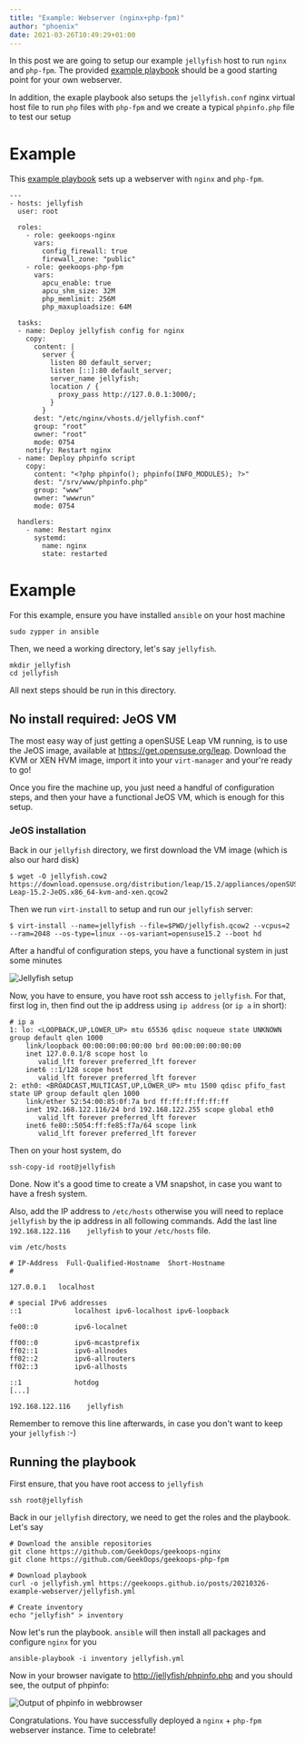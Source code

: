 ```yaml
---
title: "Example: Webserver (nginx+php-fpm)"
author: "phoenix"
date: 2021-03-26T10:49:29+01:00
---
```

In this post we are going to setup our example `jellyfish` host to run `nginx `and `php-fpm`. The provided [example playbook](jellyfish.yml) should be a good starting point for your own webserver.

In addition, the exaple playbook also setups the `jellyfish.conf` nginx virtual host file to run `php` files with `php-fpm` and we create a typical `phpinfo.php` file to test our setup

# Example

This [example playbook](jellyfish.yml) sets up a webserver with `nginx` and `php-fpm`.

    ---
    - hosts: jellyfish
      user: root
    
      roles:
        - role: geekoops-nginx
          vars:
            config_firewall: true
            firewall_zone: "public"
        - role: geekoops-php-fpm
          vars:
            apcu_enable: true
            apcu_shm_size: 32M
            php_memlimit: 256M
            php_maxuploadsize: 64M
    
      tasks:
      - name: Deploy jellyfish config for nginx
        copy:
          content: |
            server {
              listen 80 default_server;
              listen [::]:80 default_server;
              server_name jellyfish;
              location / {
                proxy_pass http://127.0.0.1:3000/;
              }
            }
          dest: "/etc/nginx/vhosts.d/jellyfish.conf"
          group: "root"
          owner: "root"
          mode: 0754
        notify: Restart nginx
      - name: Deploy phpinfo script
        copy:
          content: "<?php phpinfo(); phpinfo(INFO_MODULES); ?>"
          dest: "/srv/www/phpinfo.php"
          group: "www"
          owner: "wwwrun"
          mode: 0754
    
      handlers:
        - name: Restart nginx
          systemd:
            name: nginx
            state: restarted

# Example

For this example, ensure you have installed `ansible` on your host machine

    sudo zypper in ansible

Then, we need a working directory, let's say `jellyfish`.

    mkdir jellyfish
    cd jellyfish

All next steps should be run in this directory.

## No install required: JeOS VM

The most easy way of just getting a openSUSE Leap VM running, is to use the JeOS image, available at https://get.opensuse.org/leap. Download the KVM or XEN HVM image, import it into your `virt-manager` and your're ready to go!

Once you fire the machine up, you just need a handful of configuration steps, and then your have a functional JeOS VM, which is enough for this setup.

### JeOS installation

Back in our `jellyfish` directory, we first download the VM image (which is also our hard disk)

    $ wget -O jellyfish.cow2 https://download.opensuse.org/distribution/leap/15.2/appliances/openSUSE-Leap-15.2-JeOS.x86_64-kvm-and-xen.qcow2

Then we run `virt-install` to setup and run our `jellyfish` server:

    $ virt-install --name=jellyfish --file=$PWD/jellyfish.qcow2 --vcpus=2 --ram=2048 --os-type=linux --os-variant=opensuse15.2 --boot hd

After a handful of configuration steps, you have a functional system in just some minutes

![Jellyfish setup](/img/jellyfish-jeos.gif)

Now, you have to ensure, you have root ssh access to `jellyfish`. For that, first log in, then find out the ip address using `ip address` (or `ip a` in short):

    # ip a
    1: lo: <LOOPBACK,UP,LOWER_UP> mtu 65536 qdisc noqueue state UNKNOWN group default qlen 1000
        link/loopback 00:00:00:00:00:00 brd 00:00:00:00:00:00
        inet 127.0.0.1/8 scope host lo
           valid_lft forever preferred_lft forever
        inet6 ::1/128 scope host 
           valid_lft forever preferred_lft forever
    2: eth0: <BROADCAST,MULTICAST,UP,LOWER_UP> mtu 1500 qdisc pfifo_fast state UP group default qlen 1000
        link/ether 52:54:00:85:0f:7a brd ff:ff:ff:ff:ff:ff
        inet 192.168.122.116/24 brd 192.168.122.255 scope global eth0
           valid_lft forever preferred_lft forever
        inet6 fe80::5054:ff:fe85:f7a/64 scope link 
           valid_lft forever preferred_lft forever

Then on your host system, do

    ssh-copy-id root@jellyfish

Done. Now it's a good time to create a VM snapshot, in case you want to have a fresh system.

Also, add the IP address to `/etc/hosts` otherwise you will need to replace `jellyfish` by the ip address in all following commands.
Add the last line `192.168.122.116    jellyfish` to your `/etc/hosts` file.

    vim /etc/hosts
    
    # IP-Address  Full-Qualified-Hostname  Short-Hostname
    #
    
    127.0.0.1	localhost
    
    # special IPv6 addresses
    ::1             localhost ipv6-localhost ipv6-loopback
    
    fe00::0         ipv6-localnet
    
    ff00::0         ipv6-mcastprefix
    ff02::1         ipv6-allnodes
    ff02::2         ipv6-allrouters
    ff02::3         ipv6-allhosts
    
    ::1             hotdog
    [...]
    
    192.168.122.116    jellyfish

Remember to remove this line afterwards, in case you don't want to keep your `jellyfish` :-)

## Running the playbook

First ensure, that you have root access to `jellyfish`

    ssh root@jellyfish

Back in our `jellyfish` directory, we need to get the roles and the playbook. Let's say

    # Download the ansible repositories
    git clone https://github.com/GeekOops/geekoops-nginx
    git clone https://github.com/GeekOops/geekoops-php-fpm
    
    # Download playbook
    curl -o jellyfish.yml https://geekoops.github.io/posts/20210326-example-webserver/jellyfish.yml
    
    # Create inventory
    echo "jellyfish" > inventory

Now let's run the playbook. `ansible` will then install all packages and configure `nginx` for you

    ansible-playbook -i inventory jellyfish.yml

Now in your browser navigate to [http://jellyfish/phpinfo.php](http://jellyfish/phpinfo.php) and you should see, the output of phpinfo:

![Output of phpinfo in webbrowser](/img/jellyfish-phpinfo.png)

Congratulations. You have successfully deployed a `nginx` + `php-fpm` webserver instance. Time to celebrate!